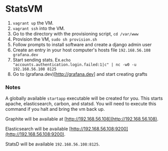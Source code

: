 StatsVM
=======

1. `vagrant up` the VM. 
2. `vagrant ssh` into the VM.
3. Go to the directory with the provisioning script, `cd /var/www`
4. Provision the VM, `sudo sh provision.sh`
5. Follow prompts to install software and create a django admin user
6. Create an entry in your host computer's hosts file `192.168.56.108 grafana.dev`
7. Start sending stats. Ex.`echo "accounts.authentication.login.failed:1|c" | nc -w0 -u 192.168.56.108 8125`
8. Go to (grafana.dev)[http://grafana.dev] and start creating grafts

### Notes
A globally available `startapp` executable will be created for you. This starts apache, elasticsearch, carbon, and statsd. You will need to execute this command if you halt and bring the vm back up.

Graphite will be available at [http://192.168.56.108](http://192.168.56.108).

Elasticsearch will be available [http://192.168.56.108:9200](http://192.168.56.108:9200).

StatsD will be available `192.168.56.108:8125`.
